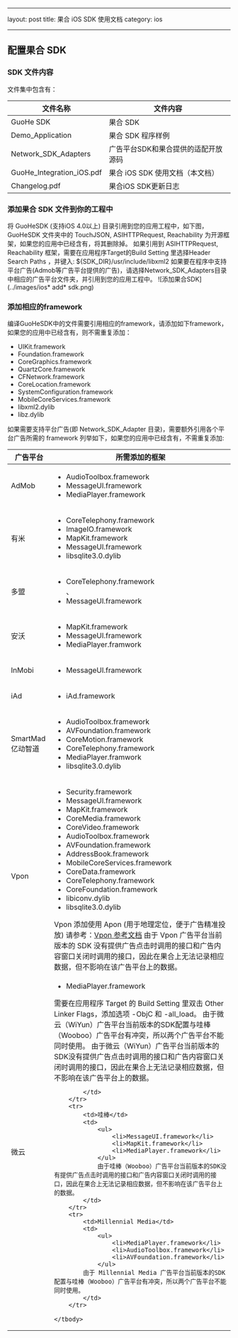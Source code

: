 * * * 
layout: post
title: 果合 iOS SDK 使用文档
category: ios
* * * 

## 配置果合 SDK

### SDK 文件内容

文件集中包含有：

<table>
	<thead>
		<tr>
			<th>文件名称</th>
			<th>文件内容</th>
		</tr>
	</thead>
	<tbody>
		<tr>
			<td>GuoHe SDK</td>
			<td>果合 SDK</td>
		</tr>
		<tr>
			<td>Demo_Application</td>
			<td>果合 SDK 程序样例</td>
		</tr>
		<tr>
			<td>Network_SDK_Adapters</td>
			<td>广告平台SDK和果合提供的适配开放源码</td>
		</tr>
		<tr>
			<td>GuoHe_Integration_iOS.pdf</td>
			<td>果合 iOS SDK 使用文档（本文档）</td>
		</tr>
		<tr>
			<td>Changelog.pdf</td>
			<td>果合iOS SDK更新日志</td>
		</tr>
	</tbody>
</table>

### 添加果合 SDK 文件到你的工程中

将 GuoHeSDK (支持iOS 4.0以上) 目录引用到您的应用工程中，如下图，GuoHeSDK 文件夹中的 TouchJSON, ASIHTTPRequest, Reachability 为开源框架，如果您的应用中已经含有，将其删除掉。
如果引用到 ASIHTTPRequest, Reachability 框架，需要在应用程序Target的Build Setting 里选择Header Search Paths ，并键入:
	${SDK_DIR}/usr/include/libxml2
如果要在程序中支持平台广告(Admob等广告平台提供的广告)，请选择Network_SDK_Adapters目录中相应的广告平台文件夹，并引用到您的应用工程中。
![添加果合SDK](../images/ios* add* sdk.png)

### 添加相应的framework

编译GuoHeSDK中的文件需要引用相应的framework，请添加如下framework，如果您的应用中已经含有，则不需重复添加：

* UIKit.framework
* Foundation.framework
* CoreGraphics.framework
* QuartzCore.framework
* CFNetwork.framework
* CoreLocation.framework                  
* SystemConfiguration.framework
* MobileCoreServices.framework   
* libxml2.dylib
* libz.dylib

如果需要支持平台广告(即 Network_SDK_Adapter 目录)，需要额外引用各个平台广告所需的 framework 列举如下，如果您的应用中已经含有，不需重复添加:

<table>
	<thead>
		<tr>
			<th>广告平台</th>
			<th>所需添加的框架</th>
		</tr>
	</thead>
	<tbody>
		<tr>
			<td>AdMob</td>
			<td>
				<ul>
					<li>AudioToolbox.framework</li>
					<li>MessageUI.framework</li>
					<li>MediaPlayer.framework</li>
				</ul>
			</td>
		</tr>
		<tr>
			<td>有米</td>
			<td>
				<ul>
					<li>CoreTelephony.framework</li>
					<li>ImageIO.framework</li>
					<li>MapKit.framework</li>
					<li>MessageUI.framework</li>
					<li>libsqlite3.0.dylib</li>
				</ul>
			</td>
		</tr>
		<tr>
			<td>多盟</td>
			<td>
				<ul>
					<li>CoreTelephony.framework</li>
、					<li>MessageUI.framework</li>
				</ul>
			</td>
		</tr>
		<tr>
			<td>安沃</td>
			<td>
				<ul>
					<li>MapKit.framework</li>
					<li>MessageUI.framework</li>
					<li>MediaPlayer.framwork</li>
				</ul>
			</td>
		</tr>
		<tr>
			<td>InMobi</td>
			<td>
				<ul>
					<li>MessageUI.framework</li>
				</ul>
			</td>
		</tr>
		<tr>
			<td>iAd</td>
			<td>
				<ul>
					<li>iAd.framework</li>
				</ul>
			</td>
		</tr>
		<tr>
			<td>SmartMad 亿动智道</td>
			<td>
				<ul>
					<li>AudioToolbox.framework</li>
					<li>AVFoundation.framework</li>
					<li>CoreMotion.framework</li>
					<li>CoreTelephony.framework</li>
					<li>MediaPlayer.framwork</li>
					<li>libsqlite3.0.dylib</li>
				</ul>
			</td>
		</tr>
		<tr>
			<td>Vpon</td>
			<td>
				<ul>
					<li>Security.framework</li>
					<li>MessageUI.framework</li>
					<li>MapKit.framework</li>					
					<li>CoreMedia.framework</li>
					<li>CoreVideo.framework</li>
					<li>AudioToolbox.framework</li>
					<li>AVFoundation.framework</li>
					<li>AddressBook.framework</li>
					<li>MobileCoreServices.framework</li>				
					<li>CoreData.framework</li>
					<li>CoreTelephony.framework</li>
					<li>CoreFoundation.framework</li>
					<li>libiconv.dylib</li>
					<li>libsqlite3.0.dylib</li>
				</ul>
				Vpon 添加使用 Apon (用于地理定位，便于广告精准投放) 请参考：<a href="http://wiki.vpon.com/w/index.php?title=IPhone_Apon_SDK_%E6%89%8B%E5%86%8A" target="_blank">Vpon 参考文档</a>
				由于 Vpon 广告平台当前版本的 SDK 没有提供广告点击时调用的接口和广告内容窗口关闭时调用的接口，因此在果合上无法记录相应数据，但不影响在该广告平台上的数据。
			</td>
		</tr>
		<tr>
			<td>微云</td>
			<td>
				<ul>
					<li>MediaPlayer.framework</li>
				</ul>
				需要在应用程序 Target 的 Build Setting 里双击 Other Linker Flags，添加选项 -ObjC 和 -all_load。
				由于微云（WiYun）广告平台当前版本的SDK配置与哇棒（Wooboo）广告平台有冲突，所以两个广告平台不能同时使用。
				由于微云（WiYun）广告平台当前版本的SDK没有提供广告点击时调用的接口和广告内容窗口关闭时调用的接口，因此在果合上无法记录相应数据，但不影响在该广告平台上的数据。
				
			</td> 
		</tr>
		<tr>
			<td>哇棒</td>
			<td>
				<ul>
					<li>MessageUI.framework</li>
					<li>MapKit.framework</li>					
					<li>MediaPlayer.framework</li>
				</ul>
				由于哇棒（Wooboo）广告平台当前版本的SDK没有提供广告点击时调用的接口和广告内容窗口关闭时调用的接口，因此在果合上无法记录相应数据，但不影响在该广告平台上的数据。
			</td> 
		</tr>
		<tr>
			<td>Millennial Media</td>
			<td>
				<ul>
					<li>MediaPlayer.framework</li>
					<li>AudioToolbox.framework</li>
					<li>AVFoundation.framework</li>
				</ul>
			由于 Millennial Media 广告平台当前版本的SDK配置与哇棒（Wooboo）广告平台有冲突，所以两个广告平台不能同时使用。
			</td> 
		</tr>
		
	</tbody>

</table>
